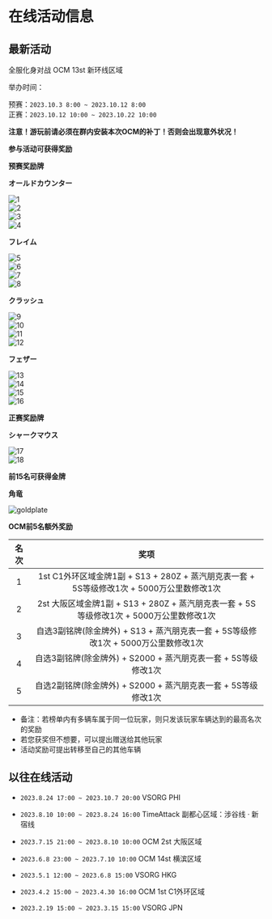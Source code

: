 # 在线活动信息

## 最新活动

全服化身对战 OCM 13st 新环线区域  

举办时间：  

预赛：`2023.10.3 8:00 ~ 2023.10.12 8:00`  
正赛：`2023.10.12 10:00 ~ 2023.10.22 10:00`  

**注意！游玩前请必须在群内安装本次OCM的补丁！否则会出现意外状况！**

**参与活动可获得奖励**  

**预赛奖励牌**

**オールドカウンター**  

![1](https://pic.imgdb.cn/item/651af58ec458853aef204385.png)  
![2](https://pic.imgdb.cn/item/651af58ec458853aef204399.png)  
![3](https://pic.imgdb.cn/item/651af58dc458853aef20436a.png)  
![4](https://pic.imgdb.cn/item/651af58ec458853aef204377.png)

**フレイム**

![5](https://pic.imgdb.cn/item/651af5a9c458853aef204654.png)  
![6](https://pic.imgdb.cn/item/651af5a9c458853aef20465e.png)  
![7](https://pic.imgdb.cn/item/651af5a9c458853aef204678.png)  
![8](https://pic.imgdb.cn/item/651af5a8c458853aef204645.png)

**クラッシュ**

![9](https://pic.imgdb.cn/item/651af5c6c458853aef2049f2.png)  
![10](https://pic.imgdb.cn/item/651af5c6c458853aef204a00.png)  
![11](https://pic.imgdb.cn/item/651af5c6c458853aef204a0e.png)  
![12](https://pic.imgdb.cn/item/651af5c6c458853aef204a20.png)

**フェザー**  

![13](https://pic.imgdb.cn/item/651af5dec458853aef204e1a.png)  
![14](https://pic.imgdb.cn/item/651af5dec458853aef204e29.png)  
![15](https://pic.imgdb.cn/item/651af5dec458853aef204e3d.png)  
![16](https://pic.imgdb.cn/item/651af5dec458853aef204e5c.png)

**正赛奖励牌**  

**シャークマウス**

![17](https://pic.imgdb.cn/item/651af5fac458853aef205175.png)  
![18](https://pic.imgdb.cn/item/651af5fac458853aef20516d.png)

**前15名可获得金牌**

**角竜**

![goldplate](https://pic.imgdb.cn/item/651af60bc458853aef20531e.png)

**OCM前5名额外奖励**  

<div class="table-wrapper" markdown="block">

| **名次**   | **奖项**                                     |
|:------:|:------------------------------------------:|
| 1      | 1st C1外环区域金牌1副 + S13 + 280Z + 蒸汽朋克表一套 + 5S等级修改1次 + 5000万公里数修改1次      |
| 2      | 2st 大阪区域金牌1副 + S13 + 280Z + 蒸汽朋克表一套 + 5S等级修改1次 + 5000万公里数修改1次 |
| 3      | 自选3副铭牌(除金牌外) + S13 + 蒸汽朋克表一套 + 5S等级修改1次 + 5000万公里数修改1次 |
| 4      | 自选3副铭牌(除金牌外) + S2000 + 蒸汽朋克表一套 + 5S等级修改1次 |
| 5      | 自选2副铭牌(除金牌外) + S2000 + 蒸汽朋克表一套 + 5S等级修改1次 |

</div>

- 备注：若榜单内有多辆车属于同一位玩家，则只发该玩家车辆达到的最高名次的奖励  
- 若您获奖但不想要，可以提出赠送给其他玩家
- 活动奖励可提出转移至自己的其他车辆

## 以往在线活动

- `2023.8.24 17:00 ~ 2023.10.7 20:00` VSORG PHI

- `2023.8.10 10:00 ~ 2023.8.24 16:00` TimeAttack 副都心区域：涉谷线 · 新宿线

- `2023.7.15 21:00 ~ 2023.8.10 10:00` OCM 2st 大阪区域

- `2023.6.8 23:00 ~ 2023.7.10 10:00`  OCM 14st 横滨区域

- `2023.5.1 12:00 ~ 2023.6.8 15:00`  VSORG HKG

- `2023.4.2 15:00 ~ 2023.4.30 16:00`  OCM 1st C1外环区域  

- `2023.2.19 15:00 ~ 2023.3.15 15:00`  VSORG JPN  